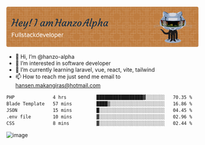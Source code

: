 ![Header](./github-header-image.png)

- 👋 Hi, I’m @hanzo-alpha
- 👀 I’m interested in software developer
- 🌱 I’m currently learning laravel, vue, react, vite, tailwind
- 📫 How to reach me just send me email to hansen.makangiras@hotmail.com 

<!---
hanzo-alpha/hanzo-alpha is a ✨ special ✨ repository because its `README.md` (this file) appears on your GitHub profile.
You can click the Preview link to take a look at your changes.
--->

<!--START_SECTION:waka-->

```txt
PHP              4 hrs           █████████████████▓░░░░░░░   70.35 %
Blade Template   57 mins         ████▒░░░░░░░░░░░░░░░░░░░░   16.86 %
JSON             15 mins         █░░░░░░░░░░░░░░░░░░░░░░░░   04.45 %
.env file        10 mins         ▓░░░░░░░░░░░░░░░░░░░░░░░░   02.96 %
CSS              8 mins          ▓░░░░░░░░░░░░░░░░░░░░░░░░   02.44 %
```

<!--END_SECTION:waka-->

![image](https://github.com/hanzo-alpha/hanzo-alpha/assets/111342797/c4bd2977-6123-4017-8652-6e166259b484)

